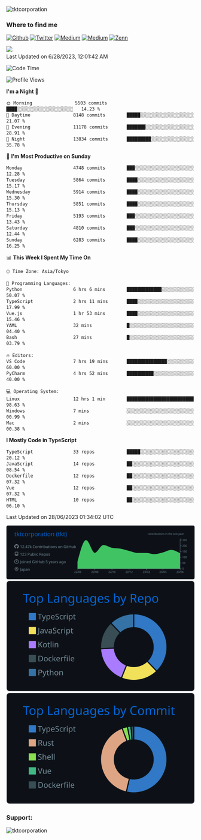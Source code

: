 <p align="left"> <img src="https://komarev.com/ghpvc/?username=tktcorporation&label=Profile%20views&color=0e75b6&style=flat" alt="tktcorporation" /> </p>

<h3>Where to find me</h3>
<p>
<a href="https://github.com/tktcorporation" target="_blank"><img alt="Github" src="https://img.shields.io/badge/GitHub-%2312100E.svg?&style=for-the-badge&logo=Github&logoColor=white" /></a>
<a href="https://twitter.com/tktcorporation" target="_blank"><img alt="Twitter" src="https://img.shields.io/badge/twitter-%231DA1F2.svg?&style=for-the-badge&logo=twitter&logoColor=white" /></a>
<a href="https://www.linkedin.com/in/tktcorporation" target="_blank"><img alt="Medium" src="https://img.shields.io/badge/linkdin-0a66c2.svg?&style=for-the-badge&logo=linkedin&logoColor=white" /></a>
<a href="https://qiita.com/tktcorporation" target="_blank"><img alt="Medium" src="https://img.shields.io/badge/qiita-55C500.svg?&style=for-the-badge&logo=qiita&logoColor=white" /></a>
<a href="https://zenn.dev/tktcorporation" target="_blank"><img alt="Zenn" src="https://img.shields.io/badge/Zenn-3EA8FF.svg?&style=for-the-badge&logo=Zenn&logoColor=white" /></a>
</p>

<!--START_SECTION:lapras-card-->
<a href="https://lapras.com/public/tktcorporation" target="_blank" rel="noopener noreferrer"><img src="https://lapras-card-generator.vercel.app/api/svg?e=3.86&b=3.48&i=3.58&b1=%23232323&b2=%236d6d6d&i1=%23212121&i2=%23818181&l=en" width="300" ></a>  
Last Updated on 6/28/2023, 12:01:42 AM
<!--END_SECTION:lapras-card-->
  
<!--START_SECTION:waka-->
![Code Time](http://img.shields.io/badge/Code%20Time-1%2C052%20hrs-blue)

![Profile Views](http://img.shields.io/badge/Profile%20Views-0-blue)

**I'm a Night 🦉** 

```text
🌞 Morning                5503 commits        ████░░░░░░░░░░░░░░░░░░░░░   14.23 % 
🌆 Daytime                8148 commits        █████░░░░░░░░░░░░░░░░░░░░   21.07 % 
🌃 Evening                11178 commits       ███████░░░░░░░░░░░░░░░░░░   28.91 % 
🌙 Night                  13834 commits       █████████░░░░░░░░░░░░░░░░   35.78 % 
```
📅 **I'm Most Productive on Sunday** 

```text
Monday                   4748 commits        ███░░░░░░░░░░░░░░░░░░░░░░   12.28 % 
Tuesday                  5864 commits        ████░░░░░░░░░░░░░░░░░░░░░   15.17 % 
Wednesday                5914 commits        ████░░░░░░░░░░░░░░░░░░░░░   15.30 % 
Thursday                 5851 commits        ████░░░░░░░░░░░░░░░░░░░░░   15.13 % 
Friday                   5193 commits        ███░░░░░░░░░░░░░░░░░░░░░░   13.43 % 
Saturday                 4810 commits        ███░░░░░░░░░░░░░░░░░░░░░░   12.44 % 
Sunday                   6283 commits        ████░░░░░░░░░░░░░░░░░░░░░   16.25 % 
```


📊 **This Week I Spent My Time On** 

```text
🕑︎ Time Zone: Asia/Tokyo

💬 Programming Languages: 
Python                   6 hrs 6 mins        █████████████░░░░░░░░░░░░   50.07 % 
TypeScript               2 hrs 11 mins       ████░░░░░░░░░░░░░░░░░░░░░   17.99 % 
Vue.js                   1 hr 53 mins        ████░░░░░░░░░░░░░░░░░░░░░   15.46 % 
YAML                     32 mins             █░░░░░░░░░░░░░░░░░░░░░░░░   04.40 % 
Bash                     27 mins             █░░░░░░░░░░░░░░░░░░░░░░░░   03.79 % 

🔥 Editors: 
VS Code                  7 hrs 19 mins       ███████████████░░░░░░░░░░   60.00 % 
PyCharm                  4 hrs 52 mins       ██████████░░░░░░░░░░░░░░░   40.00 % 

💻 Operating System: 
Linux                    12 hrs 1 min        █████████████████████████   98.63 % 
Windows                  7 mins              ░░░░░░░░░░░░░░░░░░░░░░░░░   00.99 % 
Mac                      2 mins              ░░░░░░░░░░░░░░░░░░░░░░░░░   00.38 % 
```

**I Mostly Code in TypeScript** 

```text
TypeScript               33 repos            █████░░░░░░░░░░░░░░░░░░░░   20.12 % 
JavaScript               14 repos            ██░░░░░░░░░░░░░░░░░░░░░░░   08.54 % 
Dockerfile               12 repos            ██░░░░░░░░░░░░░░░░░░░░░░░   07.32 % 
Vue                      12 repos            ██░░░░░░░░░░░░░░░░░░░░░░░   07.32 % 
HTML                     10 repos            ██░░░░░░░░░░░░░░░░░░░░░░░   06.10 % 
```




 Last Updated on 28/06/2023 01:34:02 UTC
<!--END_SECTION:waka-->

[![](https://raw.githubusercontent.com/tktcorporation/tktcorporation/master/profile-summary-card-output/github_dark/0-profile-details.svg)](https://github.com/vn7n24fzkq/github-profile-summary-cards)
[![](https://raw.githubusercontent.com/tktcorporation/tktcorporation/master/profile-summary-card-output/github_dark/1-repos-per-language.svg)](https://github.com/vn7n24fzkq/github-profile-summary-cards) [![](https://raw.githubusercontent.com/tktcorporation/tktcorporation/master/profile-summary-card-output/github_dark/2-most-commit-language.svg)](https://github.com/vn7n24fzkq/github-profile-summary-cards)

<h3 align="left">Support:</h3>
<p><a href="https://www.buymeacoffee.com/tktcorporation"> <img align="left" src="https://cdn.buymeacoffee.com/buttons/v2/default-yellow.png" height="50" width="210" alt="tktcorporation" /></a></p><br><br>
